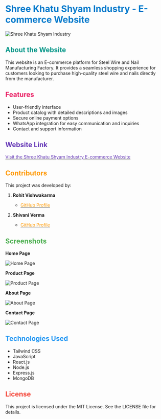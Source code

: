 # <span style="color:#007ACC">Shree Khatu Shyam Industry - E-commerce Website</span>

![Shree Khatu Shyam Industry](https://res.cloudinary.com/debkxazes/image/upload/v1717709375/Shree%20Khatu%20Shyam%20Industry%20-%20Assets/Website%20Images/vrdtj0okc7gogtdwfbbb.png)

## <span style="color:#009688">About the Website</span>

This website is an E-commerce platform for Steel Wire and Nail Manufacturing Factory. It provides a seamless shopping experience for customers looking to purchase high-quality steel wire and nails directly from the manufacturer. 

## <span style="color:#E91E63">Features</span>

- User-friendly interface
- Product catalog with detailed descriptions and images
- Secure online payment options
- WhatsApp integration for easy communication and inquiries
- Contact and support information

## <span style="color:#673AB7">Website Link</span>

[<span style="color:#673AB7">Visit the Shree Khatu Shyam Industry E-commerce Website</span>](https://shreekhatushyamindustry.in/)

## <span style="color:#FF9800">Contributors</span>

This project was developed by:

1. **Rohit Vishwakarma**
   - [<span style="color:#FF9800">GitHub Profile</span>](https://github.com/Rohit-1717)

2. **Shivani Verma**
   - [<span style="color:#FF9800">GitHub Profile</span>](https://github.com/Shivani-verma-au25)

## <span style="color:#4CAF50">Screenshots</span>

**Home Page**

![Home Page](https://res.cloudinary.com/debkxazes/image/upload/v1717709375/Shree%20Khatu%20Shyam%20Industry%20-%20Assets/Website%20Images/vrdtj0okc7gogtdwfbbb.png)

**Product Page**

![Product Page](https://res.cloudinary.com/debkxazes/image/upload/v1717709666/Shree%20Khatu%20Shyam%20Industry%20-%20Assets/Website%20Images/smkzr7wqwpavl2jgpw64.png)

**About Page**

![About Page](https://res.cloudinary.com/debkxazes/image/upload/v1717709778/Shree%20Khatu%20Shyam%20Industry%20-%20Assets/Website%20Images/r5pkczoadl84efzdcx0y.png)

**Contact Page**

![Contact Page](https://res.cloudinary.com/debkxazes/image/upload/v1717709844/Shree%20Khatu%20Shyam%20Industry%20-%20Assets/Website%20Images/kf6clmm6jx65ltkdin1l.png)

## <span style="color:#2196F3">Technologies Used</span>

- Tailwind CSS
- JavaScript
- React.js
- Node.js
- Express.js
- MongoDB

## <span style="color:#F44336">License</span>

This project is licensed under the MIT License. See the LICENSE file for details.
